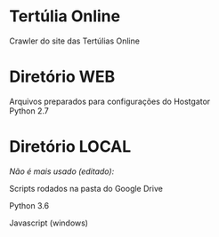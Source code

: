 # Tertúlia Online
Crawler do site das Tertúlias Online

# Diretório WEB

Arquivos preparados para configurações do Hostgator<br />
Python 2.7

# Diretório LOCAL

<i>Não é mais usado (editado):</i><br />
<p><span class="tab">Scripts rodados na pasta do Google Drive</p>
<p><span class="tab">Python 3.6</p>
<p><span class="tab">Javascript (windows)</p>
